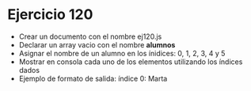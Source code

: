 # Ejercicio 120

* Crear un documento con el nombre ej120.js
* Declarar un array vacio con el nombre **alumnos**
* Asignar el nombre de un alumno en los ínidices: 0, 1, 2, 3, 4 y 5
* Mostrar en consola cada uno de los elementos utilizando los índices dados
* Ejemplo de formato de salida: índice 0: Marta